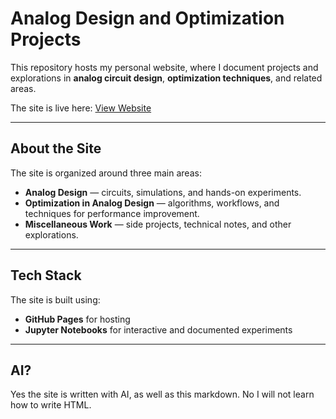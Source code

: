# Analog Design and Optimization Projects

This repository hosts my personal website, where I document projects and explorations in **analog circuit design**, **optimization techniques**, and related areas.

The site is live here: [View Website](https://your-username.github.io/your-repo-name)

---

## About the Site
The site is organized around three main areas:
- **Analog Design** — circuits, simulations, and hands-on experiments.  
- **Optimization in Analog Design** — algorithms, workflows, and techniques for performance improvement.  
- **Miscellaneous Work** — side projects, technical notes, and other explorations.  

---

## Tech Stack
The site is built using:
- **GitHub Pages** for hosting  
- **Jupyter Notebooks** for interactive and documented experiments   

---

## AI?
Yes the site is written with AI, as well as this markdown. No I will not learn how to write HTML.
